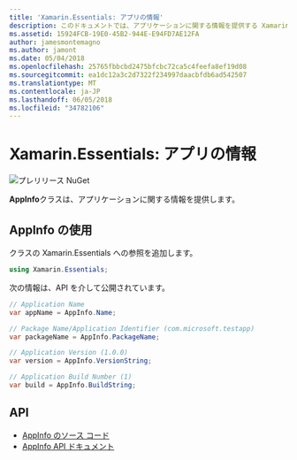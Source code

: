 ```yaml
---
title: 'Xamarin.Essentials: アプリの情報'
description: このドキュメントでは、アプリケーションに関する情報を提供する Xamarin.Essentials の AppInfo クラスについて説明します。 たとえば、アプリの名前とバージョンを公開します。
ms.assetid: 15924FCB-19E0-45B2-944E-E94FD7AE12FA
author: jamesmontemagno
ms.author: jamont
ms.date: 05/04/2018
ms.openlocfilehash: 25765fbbcbd2475bfcbc72ca5c4feefa8ef19d08
ms.sourcegitcommit: ea1dc12a3c2d7322f234997daacbfdb6ad542507
ms.translationtype: MT
ms.contentlocale: ja-JP
ms.lasthandoff: 06/05/2018
ms.locfileid: "34782106"
---
```

# <a name="xamarinessentials-app-information"></a>Xamarin.Essentials: アプリの情報

![プレリリース NuGet](~/media/shared/pre-release.png)

**AppInfo**クラスは、アプリケーションに関する情報を提供します。

## <a name="using-appinfo"></a>AppInfo の使用

クラスの Xamarin.Essentials への参照を追加します。

```csharp
using Xamarin.Essentials;
```

次の情報は、API を介して公開されています。

```csharp
// Application Name
var appName = AppInfo.Name;

// Package Name/Application Identifier (com.microsoft.testapp)
var packageName = AppInfo.PackageName;

// Application Version (1.0.0)
var version = AppInfo.VersionString;

// Application Build Number (1)
var build = AppInfo.BuildString;
```

## <a name="api"></a>API

- [AppInfo のソース コード](https://github.com/xamarin/Essentials/tree/master/Xamarin.Essentials/AppInfo)
- [AppInfo API ドキュメント](xref:Xamarin.Essentials.AppInfo)
